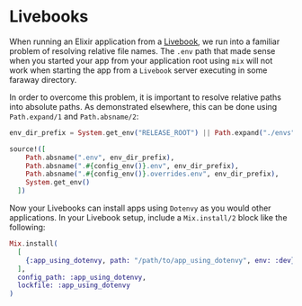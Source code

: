 # Livebooks

When running an Elixir application from a [Livebook](https://livebook.dev/), we run into a familiar problem of resolving relative file names. The `.env` path that made sense when you started your app from your application root using `mix` will not work when starting the app from a `Livebook` server executing in some faraway directory.

In order to overcome this problem, it is important to resolve relative paths into absolute paths.  As demonstrated elsewhere, this can be done using `Path.expand/1` and `Path.absname/2`:

```elixir
env_dir_prefix = System.get_env("RELEASE_ROOT") || Path.expand("./envs")

source!([
    Path.absname(".env", env_dir_prefix),
    Path.absname(".#{config_env()}.env", env_dir_prefix),
    Path.absname(".#{config_env()}.overrides.env", env_dir_prefix),
    System.get_env()
  ])
```

Now your Livebooks can install apps using `Dotenvy` as you would other applications. In your Livebook setup, include a `Mix.install/2` block like the following:

```elixir
Mix.install(
  [
    {:app_using_dotenvy, path: "/path/to/app_using_dotenvy", env: :dev}
  ],
  config_path: :app_using_dotenvy,
  lockfile: :app_using_dotenvy
)
```
